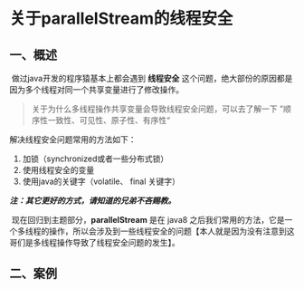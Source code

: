 # 关于parallelStream的线程安全

## 一、概述

​        做过java开发的程序猿基本上都会遇到 **线程安全** 这个问题，绝大部份的原因都是因为多个线程对同一个共享变量进行了修改操作。

> 关于为什么多线程操作共享变量会导致线程安全问题，可以去了解一下 ”顺序性一致性、可见性、原子性、有序性“

解决线程安全问题常用的方法如下：

1. 加锁（synchronized或者一些分布式锁）
2. 使用线程安全的变量
3. 使用java的关键字（volatile、 final 关键字）

***注：其它更好的方式，请知道的兄弟不吝赐教。***

​	现在回归到主题部分，**parallelStream** 是在 java8 之后我们常用的方法，它是一个多线程的操作，所以会涉及到一些线程安全的问题【本人就是因为没有注意到这哥们是多线程操作导致了线程安全问题的发生】。



## 二、案例

